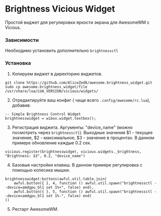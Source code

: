 # Brightness Vicious Widget
Простой виджет для регулировки яркости экрана для AwesomeWM с Vicious.
### Зависимости
Необходимо установить дополнительно `brightnessctl`

### Установка
1. Копируем виджет в директорию виджетов.
```
git clone https://github.com/AliceZed8/awesome.brightness_widget.git
sudo cp awesome.brightness_widget/file /usr/share/lua/LUA_VERSION/vicious/widgets/
```
2. Отредактируйте ваш конфиг ( чаще всего `.config/awesome/rc.lua`), добавив:
```
-- Simple Brightness Control Widget
brightnesswidget = wibox.widget.textbox();
```
3. Регистрация виджета. Аргументы: "device_name" (можно посмотреть через `brightnessctl`). Выходные значения $1 - текущее значение, $2 - максимальное, $3 - значение в процентах. В данном примере обновление каждые 0.2 сек.
```
vicious.register(brightnesswidget, vicious.widgets._brightness, "Brightness: $3", 0.2, "device_name")
```
4. Базовые настройки клавиш. В данном примере регулировка с помощью колесика мышки.
```
brightnesswidget:buttons(awful.util.table.join(
    awful.button({ }, 4, function () awful.util.spawn("brightnessctl --device=amdgpu_bl1 set 1%+", false) end),
    awful.button({ }, 5, function () awful.util.spawn("brightnessctl --device=amdgpu_bl1 set 1%-", false) end)
))
```
5. Рестарт AwesomeWM.

